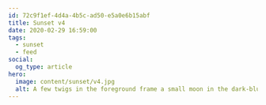 ```yaml
---
id: 72c9f1ef-4d4a-4b5c-ad50-e5a0e6b15abf
title: Sunset v4
date: 2020-02-29 16:59:00
tags:
  - sunset
  - feed
social:
  og_type: article
hero:
  image: content/sunset/v4.jpg
  alt: A few twigs in the foreground frame a small moon in the dark-blue sky. A hint of orange lights some clouds.
---
```

